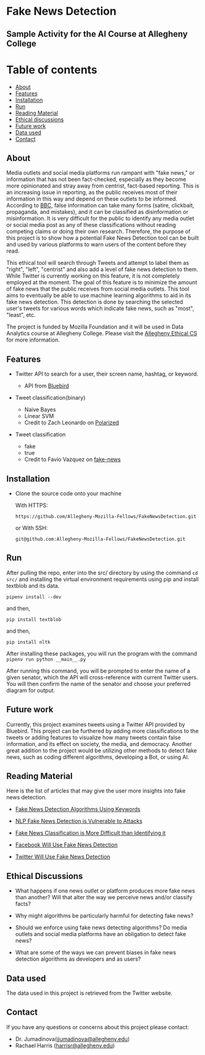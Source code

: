 # Fake News Detection

## Sample Activity for the AI Course at Allegheny College

# Table of contents

* [About](#about)
* [Features](#features)
* [Installation](#installation)
* [Run](#run)
* [Reading Material](#reading-material)
* [Ethical discussions](#ethical-discussions)
* [Future work](#future-work)
* [Data used](#data-used)
* [Contact](#contact)

## About

Media outlets and social media platforms run rampant with "fake news," or information that has not been fact-checked, especially as they become more opinionated and stray away from centrist, fact-based reporting. This is an increasing issue in reporting, as the public receives most of their information in this way and depend on these outlets to be informed. According to [BBC](https://www.bbc.co.uk/bitesize/articles/zjykkmn), false information can take many forms (satire, clickbait, propaganda, and mistakes), and it can be classified as disinformation or misinformation. It is very difficult for the public to identify any media outlet or social media post as any of these classifications without reading competing claims or doing their own research. Therefore, the purpose of this project is to show how a potential Fake News Detection tool can be built and used by various platforms to warn users of the content before they read.

This ethical tool will search through Tweets and attempt to label them as "right", "left", "centrist" and also add a level of fake news detection to them. While Twitter is currently working on this feature, it is not completely employed at the moment. The goal of this feature is to minimize the amount of fake news that the public receives from social media outlets.  This tool aims to eventually be able to use machine learning algorithms to aid in its fake news detection. This detection is done by searching the selected user's tweets for various words which indicate fake news, such as "most", "least", etc.


The project is funded by Mozilla Foundation and it will be used in Data Analytics course at Allegheny College. Please visit the [Allegheny Ethical CS](https://csethics.allegheny.edu/) for more information.


## Features

- Twitter API to search for a user, their screen name, hashtag, or keyword.
  - API from [Bluebird](https://github.com/labteral/bluebird)

- Tweet classification(binary)
  - Naive Bayes
  - Linear SVM
  - Credit to Zach Leonardo on [Polarized](https://github.com/leonardoz15/Polarized)

 - Tweet classification
    - fake
    - true
    - Credit to Favio Vazquez on [fake-news](https://github.com/FavioVazquez/fake-news)


## Installation

- Clone the source code onto your machine

    With HTTPS:

    ```https://github.com/Allegheny-Mozilla-Fellows/FakeNewsDetection.git```

    or With SSH:

    ```git@github.com:Allegheny-Mozilla-Fellows/FakeNewsDetection.git```


## Run

After pulling the repo, enter into the src/ directory by using the command `cd src/` and installing the virtual environment requirements using pip and install textblob and its data.

```shell
pipenv install --dev
```
and then,

```shell
pip install textblob
```


and then,
```shell
pip install nltk
```

After installing these packages, you will run the program with the command
 ```pipenv run python __main__.py```

After running this command, you will be prompted to enter the name of a given senator, which the API will cross-reference with current Twitter users. You will then confirm the name of the senator and choose your preferred diagram for output.


## Future work

Currently, this project examines tweets using a Twitter API provided by Bluebird. This project can be furthered by adding more classifications to the tweets or adding features to visualize how many tweets contain false information, and its effect on society, the media, and democracy. Another great addition to the project would be utilizing other methods to detect fake news, such as coding different algorithms, developing a Bot, or using AI.

## Reading Material

Here is the list of articles that may give the user more insights into fake news detection.

- [Fake News Detection Algorithms Using Keywords](https://news.mit.edu/2018/mit-csail-machine-learning-system-detects-fake-news-from-source-1004)

- [NLP Fake News Detection is Vulnerable to Attacks](https://arxiv.org/pdf/1901.09657.pdf)

- [Fake News Classification is More Difficult than Identifying it](https://scholar.smu.edu/cgi/viewcontent.cgi?article=1036&context=datasciencereview)

- [Facebook Will Use Fake News Detection](https://www.wired.com/story/facebook-click-gap-news-feed-changes/)

- [Twitter Will Use Fake News Detection](https://www.analyticsvidhya.com/blog/2019/12/detect-fight-neural-fake-news-nlp/)


## Ethical Discussions

- What happens if one news outlet or platform produces more fake news than another? Will that alter the way we perceive news and/or classify facts?

- Why might algorithms be particularly harmful for detecting fake news?

- Should we enforce using fake news detecting algorithms? Do media outlets and social media platforms have an obligation to detect fake news?

- What are some of the ways we can prevent biases in fake news detection algorithms as developers and as users?


## Data used

The data used in this project is retrieved from the Twitter website.


## Contact

If you have any questions or concerns about this project please contact:

- Dr. Jumadinova(jjumadinova@allegheny.edu)
- Rachael Harris (harrisr@allegheny.edu)
